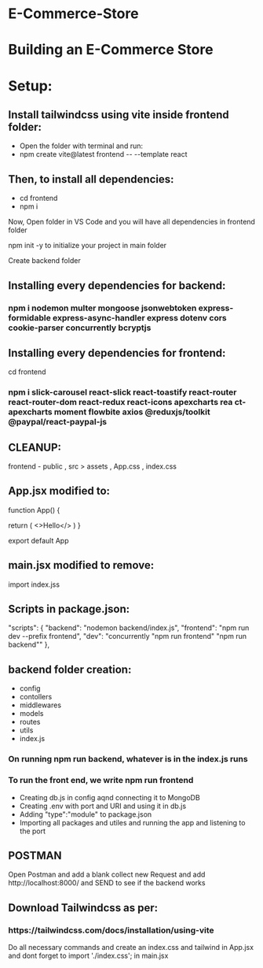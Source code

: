 # E-Commerce-Store
<h1>Building an E-Commerce Store</h1>

<h1>Setup:</h1>

<h2>Install tailwindcss using vite inside frontend folder:</h2>

<ul>
  <li>Open the folder with terminal and run:</li>
  <li>npm create vite@latest frontend -- --template react</li>
</ul>
<h2>Then, to install all dependencies:</h2>

<ul>
  <li>cd frontend</li>
  <li>npm i </li>
</ul>

<p>Now, Open folder in VS Code and you will have all dependencies in frontend folder</p>
<p>npm init -y to initialize your project in main folder</p>
<p>Create backend folder</p>

<h2>Installing every dependencies for backend:</h2>
<h3>npm i nodemon multer mongoose jsonwebtoken express-formidable express-async-handler express dotenv cors cookie-parser concurrently bcryptjs</h3>

<h2>Installing every dependencies for frontend:</h2>
<p>cd frontend </p>
<h3>npm i slick-carousel react-slick react-toastify react-router react-router-dom react-redux react-icons apexcharts rea
ct-apexcharts moment flowbite axios @reduxjs/toolkit @paypal/react-paypal-js</h3>

<h2>CLEANUP:</h2>
frontend - public , src > assets , App.css , index.css 

<h2>App.jsx modified to:</h2>

<p>function App() {

  return (
    <>Hello</>
  )
}</p>

export default App

<h2>main.jsx modified to remove:</h2>

import index.jss

<h2>Scripts in package.json:</h2>

"scripts": {
  "backend": "nodemon backend/index.js",
  "frontend": "npm run dev --prefix frontend",
  "dev": "concurrently \"npm run frontend\" \"npm run backend\""
},

<h2>backend folder creation:</h2>
<ul>
  <li>config</li>
  <li>contollers</li>
  <li>middlewares</li>
  <li>models</li>
  <li>routes</li>
  <li>utils</li>
  <li>index.js</li>
</ul>

<h3>On running npm run backend, whatever is in the index.js runs</h3>
<h3>To run the front end, we write npm run frontend</h3>

<uL>
  <li>Creating db.js in config aqnd connecting it to MongoDB</li>
  <li>Creating .env with port and URI and using it in db.js</li>
  <li>Adding "type":"module" to package.json</li>
  <li>Importing all packages and utiles and running the app and listening to the port</li>
</ul>

<h2>POSTMAN</h2>
<p>Open Postman and add a blank collect new Request and add http://localhost:8000/ and SEND to see if the backend works</p>

<h2>Download Tailwindcss as per:</h2>
<h3>https://tailwindcss.com/docs/installation/using-vite</h3>

Do all necessary commands and create an index.css and tailwind in App.jsx and dont forget to import './index.css'; in main.jsx
